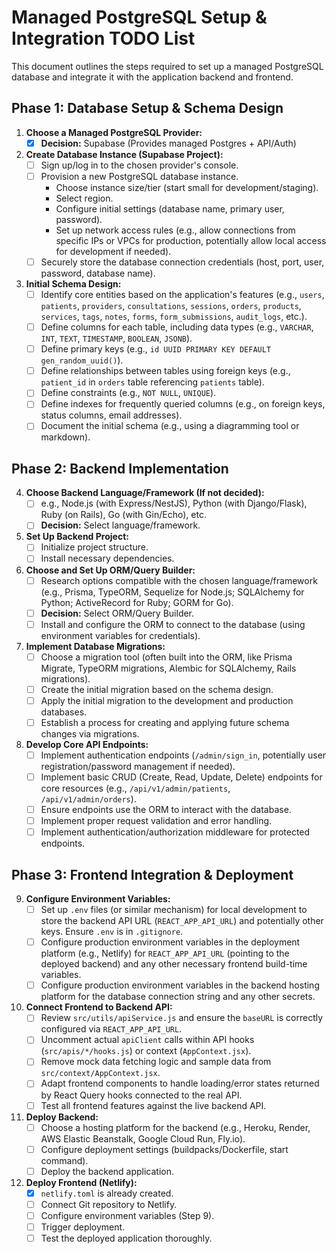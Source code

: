 # Managed PostgreSQL Setup & Integration TODO List

This document outlines the steps required to set up a managed PostgreSQL database and integrate it with the application backend and frontend.

## Phase 1: Database Setup & Schema Design

1.  **Choose a Managed PostgreSQL Provider:**
    *   [x] **Decision:** Supabase (Provides managed Postgres + API/Auth)

2.  **Create Database Instance (Supabase Project):**
    *   [ ] Sign up/log in to the chosen provider's console.
    *   [ ] Provision a new PostgreSQL database instance.
        *   Choose instance size/tier (start small for development/staging).
        *   Select region.
        *   Configure initial settings (database name, primary user, password).
        *   Set up network access rules (e.g., allow connections from specific IPs or VPCs for production, potentially allow local access for development if needed).
    *   [ ] Securely store the database connection credentials (host, port, user, password, database name).

3.  **Initial Schema Design:**
    *   [ ] Identify core entities based on the application's features (e.g., `users`, `patients`, `providers`, `consultations`, `sessions`, `orders`, `products`, `services`, `tags`, `notes`, `forms`, `form_submissions`, `audit_logs`, etc.).
    *   [ ] Define columns for each table, including data types (e.g., `VARCHAR`, `INT`, `TEXT`, `TIMESTAMP`, `BOOLEAN`, `JSONB`).
    *   [ ] Define primary keys (e.g., `id UUID PRIMARY KEY DEFAULT gen_random_uuid()`).
    *   [ ] Define relationships between tables using foreign keys (e.g., `patient_id` in `orders` table referencing `patients` table).
    *   [ ] Define constraints (e.g., `NOT NULL`, `UNIQUE`).
    *   [ ] Define indexes for frequently queried columns (e.g., on foreign keys, status columns, email addresses).
    *   [ ] Document the initial schema (e.g., using a diagramming tool or markdown).

## Phase 2: Backend Implementation

4.  **Choose Backend Language/Framework (If not decided):**
    *   [ ] e.g., Node.js (with Express/NestJS), Python (with Django/Flask), Ruby (on Rails), Go (with Gin/Echo), etc.
    *   [ ] **Decision:** Select language/framework.

5.  **Set Up Backend Project:**
    *   [ ] Initialize project structure.
    *   [ ] Install necessary dependencies.

6.  **Choose and Set Up ORM/Query Builder:**
    *   [ ] Research options compatible with the chosen language/framework (e.g., Prisma, TypeORM, Sequelize for Node.js; SQLAlchemy for Python; ActiveRecord for Ruby; GORM for Go).
    *   [ ] **Decision:** Select ORM/Query Builder.
    *   [ ] Install and configure the ORM to connect to the database (using environment variables for credentials).

7.  **Implement Database Migrations:**
    *   [ ] Choose a migration tool (often built into the ORM, like Prisma Migrate, TypeORM migrations, Alembic for SQLAlchemy, Rails migrations).
    *   [ ] Create the initial migration based on the schema design.
    *   [ ] Apply the initial migration to the development and production databases.
    *   [ ] Establish a process for creating and applying future schema changes via migrations.

8.  **Develop Core API Endpoints:**
    *   [ ] Implement authentication endpoints (`/admin/sign_in`, potentially user registration/password management if needed).
    *   [ ] Implement basic CRUD (Create, Read, Update, Delete) endpoints for core resources (e.g., `/api/v1/admin/patients`, `/api/v1/admin/orders`).
    *   [ ] Ensure endpoints use the ORM to interact with the database.
    *   [ ] Implement proper request validation and error handling.
    *   [ ] Implement authentication/authorization middleware for protected endpoints.

## Phase 3: Frontend Integration & Deployment

9.  **Configure Environment Variables:**
    *   [ ] Set up `.env` files (or similar mechanism) for local development to store the backend API URL (`REACT_APP_API_URL`) and potentially other keys. Ensure `.env` is in `.gitignore`.
    *   [ ] Configure production environment variables in the deployment platform (e.g., Netlify) for `REACT_APP_API_URL` (pointing to the deployed backend) and any other necessary frontend build-time variables.
    *   [ ] Configure production environment variables in the backend hosting platform for the database connection string and any other secrets.

10. **Connect Frontend to Backend API:**
    *   [ ] Review `src/utils/apiService.js` and ensure the `baseURL` is correctly configured via `REACT_APP_API_URL`.
    *   [ ] Uncomment actual `apiClient` calls within API hooks (`src/apis/*/hooks.js`) or context (`AppContext.jsx`).
    *   [ ] Remove mock data fetching logic and sample data from `src/context/AppContext.jsx`.
    *   [ ] Adapt frontend components to handle loading/error states returned by React Query hooks connected to the real API.
    *   [ ] Test all frontend features against the live backend API.

11. **Deploy Backend:**
    *   [ ] Choose a hosting platform for the backend (e.g., Heroku, Render, AWS Elastic Beanstalk, Google Cloud Run, Fly.io).
    *   [ ] Configure deployment settings (buildpacks/Dockerfile, start command).
    *   [ ] Deploy the backend application.

12. **Deploy Frontend (Netlify):**
    *   [x] `netlify.toml` is already created.
    *   [ ] Connect Git repository to Netlify.
    *   [ ] Configure environment variables (Step 9).
    *   [ ] Trigger deployment.
    *   [ ] Test the deployed application thoroughly.
